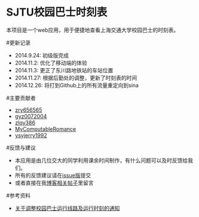 SJTU校园巴士时刻表
========

本项目是一个web应用，用于便捷地查看上海交通大学校园巴士的时刻表。

#更新记录
- 2014.9.24: 初级版完成
- 2014.11.2: 优化了移动端的体验
- 2014.11.3: 更正了东川路地铁站的车站位置
- 2014.11.27: 根据后勤处的调整，更新了时刻表的时间
- 2014.12.26: 将打到Github上的所有流量重定向到sina

#主要贡献者

- [zry656565](https://github.com/zry656565)
- [gyz0072004](https://github.com/gyz0072004)
- [zlqy386](https://github.com/zlqy386)
- [MyComputableRomance](https://github.com/MyComputableRomance)
- [ysyjerry1992](https://github.com/ysyjerry1992)

#反馈与建议
- 本应用是由几位交大的同学利用课余时间制作，有什么问题可以及时反馈给我们。
- 所有的反馈建议请在[issue版](https://github.com/zry656565/SJTU-Bus/issues)提交
- 或者直接在我[博客相关帖子](http://jerryzou.com/posts/sjtuBusFeedback/)里留言

#参考资料
- [关于调整校园巴士运行线路及运行时刻的通知](http://www.sjtu.edu.cn/info/1736/61107.htm)
